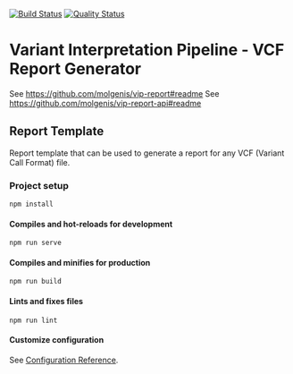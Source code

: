 [![Build Status](https://travis-ci.com/molgenis/vip-report-template.svg?branch=master)](https://travis-ci.com/molgenis/vip-report-template)
[![Quality Status](https://sonarcloud.io/api/project_badges/measure?project=molgenis_vip-report-template&metric=alert_status)](https://sonarcloud.io/dashboard?id=molgenis_vip-report-template)
# Variant Interpretation Pipeline - VCF Report Generator
See https://github.com/molgenis/vip-report#readme
See https://github.com/molgenis/vip-report-api#readme

## Report Template
Report template that can be used to generate a report for any VCF (Variant Call Format) file.

### Project setup
```
npm install
```

#### Compiles and hot-reloads for development
```
npm run serve
```

#### Compiles and minifies for production
```
npm run build
```

#### Lints and fixes files
```
npm run lint
```

#### Customize configuration
See [Configuration Reference](https://cli.vuejs.org/config/). 

